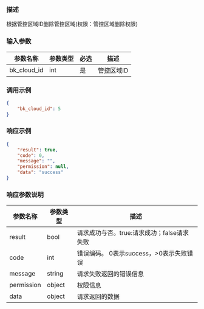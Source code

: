 ### 描述

根据管控区域ID删除管控区域(权限：管控区域删除权限)

### 输入参数

| 参数名称        | 参数类型 | 必选 | 描述     |
|-------------|------|----|--------|
| bk_cloud_id | int  | 是  | 管控区域ID |

### 调用示例

```json
{
    "bk_cloud_id": 5
}
```

### 响应示例

```json
{
    "result": true,
    "code": 0,
    "message": "",
    "permission": null,
    "data": "success"
}

```

### 响应参数说明

| 参数名称       | 参数类型   | 描述                         |
|------------|--------|----------------------------|
| result     | bool   | 请求成功与否。true:请求成功；false请求失败 |
| code       | int    | 错误编码。 0表示success，>0表示失败错误  |
| message    | string | 请求失败返回的错误信息                |
| permission | object | 权限信息                       |
| data       | object | 请求返回的数据                    |
